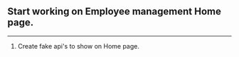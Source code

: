 ## Start working on Employee management Home page.

___ 
 1) Create fake api's to show on Home page.



